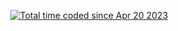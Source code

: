 <p align="center">
  <a href="https://wakatime.com/@42d3174b-c5f0-4cc4-b163-3a14e4cd743d">
    <img src="https://wakatime.com/badge/user/42d3174b-c5f0-4cc4-b163-3a14e4cd743d.svg" alt="Total time coded since Apr 20 2023" />
  </a>
</p>
